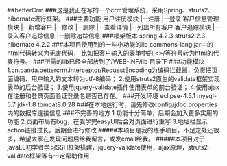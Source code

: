##betterCrm
###这是我正在写的一个crm管理系统，采用Spring、struts2、hibernate流行框架。
###主要功能
	用户注册模块
		|--注册
		|--登录
	客户信息管理模块
		|--新增客户
		|--修改
		|--删除
		|--查看详情
		|--列出所有客户
	客户追踪模块
		|--录入客户追踪信息
		|--删除追踪信息
###框架版本
	spring 		4.2.3
	struts2 	2.3
	hibernate 	4.2.2
###本项目使用到的一些小功能的lib
	commons-lang.jar中的html代码转义为无害代码，
	比如把客户输入的表单中的<font></font>,<>/等符号转为html的代表符号。
###所需的lib已经全部放到了/WEB-INF/lib 目录下
###功能模块
	1.cn.panda.bettercrm.interceptor/RequestEncoding为编码拦截器，负责把页面编码、用户输入的文本转为utf-8编码；
	2.使用struts2原生的validate框架实现表单的后台验证；
	3.使用jquery-validate插件使用表单的前台验证；
	4.使用ajax在注册和登录页面验证登录名是否已存在。
###开发环境
	eclipse-4.5.1
	mysql-5.7
	jdk-1.8
	tomcat8.0.28
###在本地运行时，请先修改config/jdbc.properties内的数据库连接信息
###不完善的地方
	1.功能十分简单，后期会加入更多实用的功能
	2.页面布局有bug，在我学完easyUI后会对页面进行重写
	3.地址栏显示action链接过长，后期会进行修改
#####本项目是我的练手项目，不足之处还很多，希望大家在发现问题后给我留言，或发email给我。
#####本项目对于javaEE初学者学习SSH框架搭建，jquery-validate使用，ajax原理，struts2-validate框架等有一定帮助作用
